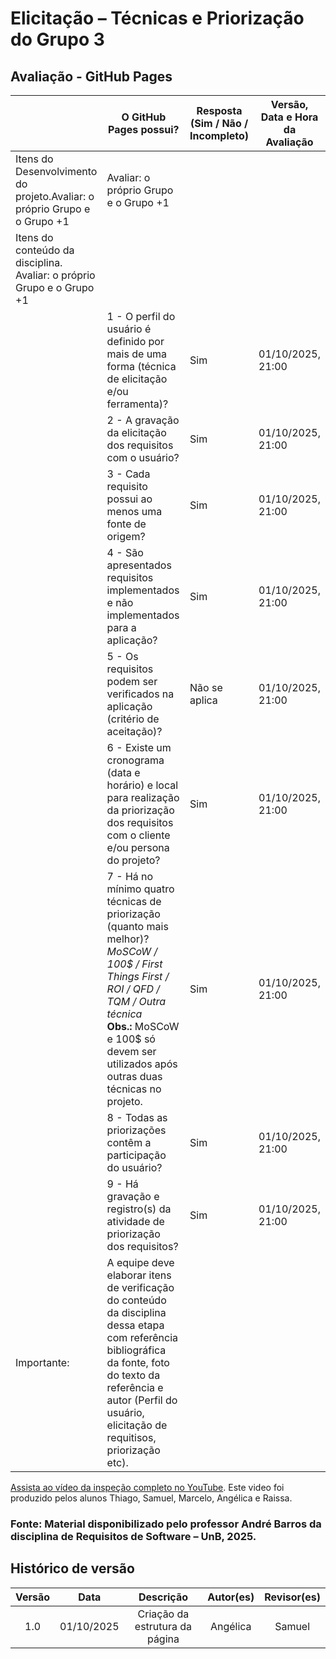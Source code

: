 # Elicitação – Técnicas e Priorização do Grupo 3

## Avaliação - GitHub Pages

|   | O GitHub Pages possui? | Resposta (Sim / Não / Incompleto) | Versão, Data e Hora da Avaliação |
|---------|-------------------------|----------------------------------|----------------------------------|
| Itens do Desenvolvimento do projeto.Avaliar: o próprio Grupo e o Grupo +1 | Avaliar: o próprio Grupo e o Grupo +1 |  | |
| Itens do conteúdo da disciplina. Avaliar: o próprio Grupo e o Grupo +1 |  | | |
|  | 1 - O perfil do usuário é definido por mais de uma forma (técnica de elicitação e/ou ferramenta)? | Sim| 01/10/2025, 21:00 |
|  | 2 - A gravação da elicitação dos requisitos com o usuário? | Sim| 01/10/2025, 21:00|
|  |3 - Cada requisito possui ao menos uma fonte de origem? |Sim | 01/10/2025, 21:00|
|  |4 - São apresentados requisitos implementados e não implementados para a aplicação? | Sim| 01/10/2025, 21:00|
|  |5 - Os requisitos podem ser verificados na aplicação (critério de aceitação)? | Não se aplica|01/10/2025, 21:00 |
|  |6 - Existe um cronograma (data e horário) e local para realização da priorização dos requisitos com o cliente e/ou persona do projeto? |Sim | 01/10/2025, 21:00|
|  |7 - Há no mínimo quatro técnicas de priorização (quanto mais melhor)? <br> *MoSCoW / 100$ / First Things First / ROI / QFD / TQM / Outra técnica* <br> **Obs.:** MoSCoW e 100$ só devem ser utilizados após outras duas técnicas no projeto. |Sim |01/10/2025, 21:00 |
|  | 8 - Todas as priorizações contêm a participação do usuário? | Sim| 01/10/2025, 21:00|
|  | 9 - Há gravação e registro(s) da atividade de priorização dos requisitos? |Sim |01/10/2025, 21:00 |
| Importante:  |A equipe deve elaborar itens de verificação do conteúdo da disciplina dessa etapa com referência bibliográfica da fonte, foto do texto da referência e autor (Perfil do usuário, elicitação de requitisos, priorização etc).

[Assista ao vídeo da inspeção completo no YouTube](https://www.youtube.com/watch?v=XK5UKcFBy1U). Este video foi produzido pelos alunos Thiago, Samuel, Marcelo, Angélica e Raissa.

### Fonte: Material disponibilizado pelo professor André Barros da disciplina de Requisitos de Software – UnB, 2025.

## Histórico de versão

| Versão |    Data    |             Descrição              |   Autor(es)    | Revisor(es) |
|:------:|:----------:|:----------------------------------:|:--------------:|:-----------:|
|  1.0   | 01/10/2025 | Criação da estrutura da página   | Angélica |  Samuel   |
